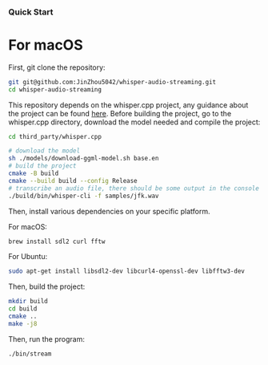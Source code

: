 ### Quick Start

# For macOS

First, git clone the repository:
```bash
git git@github.com:JinZhou5042/whisper-audio-streaming.git
cd whisper-audio-streaming
```

This repository depends on the whisper.cpp project, any guidance about the project can be found [here](https://github.com/ggerganov/whisper.cpp). Before building the project, go to the whisper.cpp directory, download the model needed and compile the project:
```bash
cd third_party/whisper.cpp

# download the model
sh ./models/download-ggml-model.sh base.en
# build the project
cmake -B build
cmake --build build --config Release
# transcribe an audio file, there should be some output in the console
./build/bin/whisper-cli -f samples/jfk.wav
```

Then, install various dependencies on your specific platform.

For macOS:
```bash
brew install sdl2 curl fftw
```

For Ubuntu:
```bash
sudo apt-get install libsdl2-dev libcurl4-openssl-dev libfftw3-dev
```

Then, build the project:
```bash
mkdir build
cd build
cmake ..
make -j8
```

Then, run the program:
```bash
./bin/stream
```

